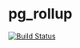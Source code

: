# pg\_rollup

[![Build Status](https://github.com/mikeizbicki/pg_rollup/workflows/tests/badge.svg)](https://github.com/mikeizbicki/pg_rollup/actions)

